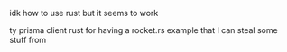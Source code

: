 idk how to use rust but it seems to work

ty prisma client rust for having a rocket.rs example that I can steal some stuff from
